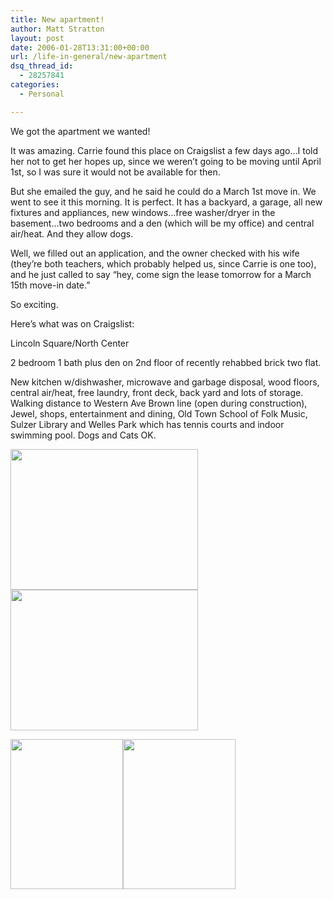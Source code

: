 ```yaml
---
title: New apartment!
author: Matt Stratton
layout: post
date: 2006-01-28T13:31:00+00:00
url: /life-in-general/new-apartment
dsq_thread_id:
  - 28257841
categories:
  - Personal

---
```

We got the apartment we wanted!

It was amazing. Carrie found this place on Craigslist a few days ago&#8230;I told her not to get her hopes up, since we weren&#8217;t going to be moving until April 1st, so I was sure it would not be available for then.

But she emailed the guy, and he said he could do a March 1st move in. We went to see it this morning. It is perfect. It has a backyard, a garage, all new fixtures and appliances, new windows&#8230;free washer/dryer in the basement&#8230;two bedrooms and a den (which will be my office) and central air/heat. And they allow dogs.

Well, we filled out an application, and the owner checked with his wife (they&#8217;re both teachers, which probably helped us, since Carrie is one too), and he just called to say &#8220;hey, come sign the lease tomorrow for a March 15th move-in date.&#8221;

So exciting.

Here&#8217;s what was on Craigslist:

Lincoln Square/North Center
  
2 bedroom 1 bath plus den on 2nd floor of recently rehabbed brick two flat.
  
New kitchen w/dishwasher, microwave and garbage disposal, wood floors, central air/heat, free laundry, front deck, back yard and lots of storage. Walking distance to Western Ave Brown line (open during construction), Jewel, shops, entertainment and dining, Old Town School of Folk Music, Sulzer Library and Welles Park which has tennis courts and indoor swimming pool. Dogs and Cats OK.

[<img src="https://pics.livejournal.com/mugsy1274/pic/0000fb6k" width="300" height="225" />][1][<img src="https://pics.livejournal.com/mugsy1274/pic/0000g648" width="300" height="225" />][2]

[<img src="https://pics.livejournal.com/mugsy1274/pic/0000hfhs/s320x240" width="180" height="240" />][3][<img src="https://pics.livejournal.com/mugsy1274/pic/0000k405/s320x240" width="180" height="240" />][4]

 [1]: https://pics.livejournal.com/mugsy1274/pic/0000fb6k/
 [2]: https://pics.livejournal.com/mugsy1274/pic/0000g648/
 [3]: https://pics.livejournal.com/mugsy1274/pic/0000hfhs/
 [4]: https://pics.livejournal.com/mugsy1274/pic/0000k405/